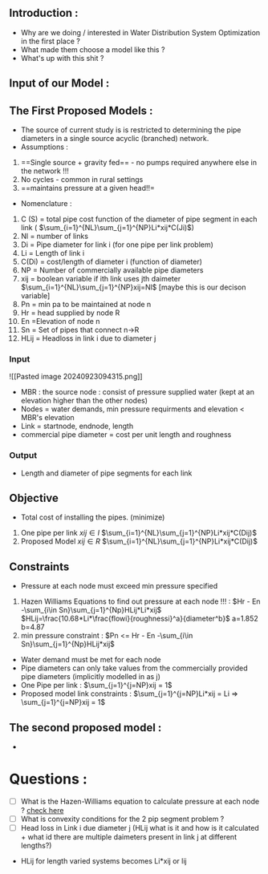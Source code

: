 
## Introduction : 
- Why are we doing / interested in Water Distribution System Optimization in the first place ? 
- What made them choose a model like this ? 
- What's up with this shit ?

## Input of our Model : 


## The First Proposed Models : 
- The source of current study is is restricted to determining the pipe diameters in a single source acyclic (branched) network.
- Assumptions : 
1. ==Single source + gravity fed== - no pumps required anywhere else in the network !!!
2. No cycles - common in rural settings 
3. ==maintains pressure at a given head!!=
- Nomenclature :
1. C (S) = total pipe cost function of the diameter of pipe segment in each link ( $\sum_{i=1}^{NL}\sum_{j=1}^{NP}Li*xij*C(Ji)$)
2. Nl = number of links 
3. Di = Pipe diameter for link i (for one pipe per link problem)
4. Li = Length of link i 
5. C(Di) = cost/length of diameter i (function of diameter)
6. NP = Number of commercially available pipe diameters
7. xij = boolean variable if ith link uses jth daimeter  $\sum_{i=1}^{NL}\sum_{j=1}^{NP}xij=Nl$ [maybe this is our decison variable]
9. Pn = min pa to be maintained at node n 
10. Hr = head supplied by node R
10. En =Elevation of node n 
11. Sn = Set of pipes that connect n->R
12. HLij = Headloss in link i due to diameter j

### Input 
![[Pasted image 20240923094315.png]]

- MBR : the source node : consist of pressure supplied water (kept at an elevation higher than the other nodes)
- Nodes = water demands, min pressure requirments and elevation  < MBR's elevation
- Link = startnode, endnode, length
- commercial pipe diameter = cost per unit length and roughness

### Output 
- Length and diameter of pipe segments for each link 

## Objective 
- Total cost of installing the pipes. (minimize)
1. One pipe per link $xij\in I$
$\sum_{i=1}^{NL}\sum_{j=1}^{NP}Li*xij*C(Dij)$
2. Proposed Model $xij\in R$
$\sum_{i=1}^{NL}\sum_{j=1}^{NP}Li*xij*C(Dij)$
## Constraints
- Pressure at each node must exceed min pressure specified
1. Hazen Williams Equations to find out pressure at each node !!! : 
			$Hr - En -\sum_{i\in Sn}\sum_{j=1}^{Np}HLij*Li*xij$
			$HLij=\frac{10.68*Li*\frac{flowi}{roughnessi}^a}{diameter^b}$
			a=1.852
			b=4.87			
1. min pressure constraint : 
			$Pn <= Hr - En -\sum_{i\in Sn}\sum_{j=1}^{Np}HLij*xij$
- Water demand must be met for each node 
- Pipe diameters can only take values from the commercially provided pipe diameters (implicitly modelled in as j)
- One Pipe per link : $\sum_{j=1}^{j=NP}xij = 1$
- Proposed model link constraints : $\sum_{j=1}^{j=NP}Li*xij = Li => \sum_{j=1}^{j=NP}xij = 1$ 

## The second proposed model : 
- 
# Questions : 
- [ ] What is the Hazen-Williams equation to calculate pressure at each node ? [check here](https://en.wikipedia.org/wiki/Hazen%E2%80%93Williams_equation)
- [ ] What is convexity conditions for the 2 pip segment problem ? 
- [ ] Head loss in Link i due diameter j (HLij what is it and how is it calculated + what id there are multiple daimeters present in link j at different lengths?)
- HLij for length varied systems becomes Li*xij  or lij